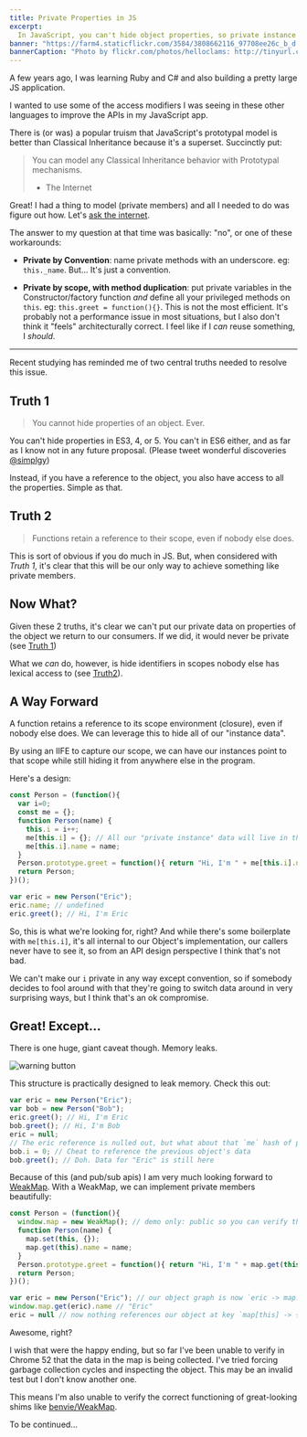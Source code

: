 ```yaml
---
title: Private Properties in JS
excerpt:
  In JavaScript, you can't hide object properties, so private instance properties are... impossible?
banner: "https://farm4.staticflickr.com/3584/3808662116_97708ee26c_b_d.jpg"
bannerCaption: "Photo by flickr.com/photos/helloclams: http://tinyurl.com/j29yr89"
---
```


A few years ago, I was learning Ruby and C# and also building a pretty large JS application.

I wanted to use some of the access modifiers I was seeing in these other languages to improve the APIs in my JavaScript app.

There is (or was) a popular truism that JavaScript's prototypal model is better than Classical Inheritance because it's a superset. Succinctly put:
 
> You can model any Classical Inheritance behavior with Prototypal mechanisms.
> - The Internet

Great! I had a thing to model (private members) and all I needed to do was figure out how. Let's [ask the internet](http://stackoverflow.com/questions/9572029/implementing-private-instance-variables-in-javascript).

The answer to my question at that time was basically: "no", or one of these workarounds:

* **Private by Convention**: name private methods with an underscore. eg: `this._name`. But... It's just a convention.

* **Private by scope, with method duplication**: put private variables in the Constructor/factory function *and* define all your privileged methods on `this`. eg: `this.greet = function(){}`. This is not the most efficient. It's probably not a performance issue in most situations, but I also don't think it "feels" architecturally correct. I feel like if I *can* reuse something, I *should*.

---

Recent studying has reminded me of two central truths needed to resolve this issue.

## Truth 1

> You cannot hide properties of an object. Ever.

You can't hide properties in ES3, 4, or 5. You can't in ES6 either, and as far as I know not in any future proposal. (Please tweet wonderful discoveries [@simplgy](https://twitter.com/simplgy))

Instead, if you have a reference to the object, you also have access to all the properties. Simple as that.

## Truth 2

> Functions retain a reference to their scope, even if nobody else does.

This is sort of obvious if you do much in JS. But, when considered with *Truth 1*, it's clear that this will be our only way to achieve something like private members.

## Now What?

Given these 2 truths, it's clear we can't put our private data on properties of the object we return to our consumers. If we did, it would never be private (see [Truth 1](#truth-1))

What we *can* do, however, is hide identifiers in scopes nobody else has lexical access to (see [Truth2](#truth-2)).

## A Way Forward

A function retains a reference to its scope environment (closure), even if nobody else does. We can leverage this to hide all of our "instance data".

By using an IIFE to capture our scope, we can have our instances point to that scope while still hiding it from anywhere else in the program.

Here's a design:

```js
const Person = (function(){
  var i=0;
  const me = {};
  function Person(name) {
    this.i = i++;
    me[this.i] = {}; // All our "private instance" data will live in this hash
    me[this.i].name = name;
  }
  Person.prototype.greet = function(){ return "Hi, I'm " + me[this.i].name }
  return Person;
})();

var eric = new Person("Eric");
eric.name; // undefined
eric.greet(); // Hi, I'm Eric
```

So, this is what we're looking for, right? And while there's some boilerplate with `me[this.i]`, it's all internal to our Object's implementation, our callers never have to see it, so from an API design perspective I think that's not bad.

We can't make our `i` private in any way except convention, so if somebody decides to fool around with that they're going to switch data around in very surprising ways, but I think that's an ok compromise.

## Great! Except...

There is one huge, giant caveat though. Memory leaks.

![warning button](http://i.giphy.com/l0HlQsyujTwFgxXjy.gif)

This structure is practically designed to leak memory. Check this out:

```js
var eric = new Person("Eric");
var bob = new Person("Bob");
eric.greet(); // Hi, I'm Eric
bob.greet(); // Hi, I'm Bob
eric = null;
// The eric reference is nulled out, but what about that `me` hash of private data?
bob.i = 0; // Cheat to reference the previous object's data
bob.greet(); // Doh. Data for "Eric" is still here
```
    
Because of this (and pub/sub apis) I am very much looking forward to [WeakMap](https://developer.mozilla.org/en-US/docs/Web/JavaScript/Reference/Global_Objects/WeakMap). With a WeakMap, we can implement private members beautifully:

```js
const Person = (function(){
  window.map = new WeakMap(); // demo only: public so you can verify that the data is garbage collected
  function Person(name) {
    map.set(this, {});
    map.get(this).name = name;
  }
  Person.prototype.greet = function(){ return "Hi, I'm " + map.get(this).name }
  return Person;
})();

var eric = new Person("Eric"); // our object graph is now `eric -> map.get(this) -> {name: "Eric"}`
window.map.get(eric).name // "Eric"
eric = null // now nothing references our object at key `map[this] -> {name: "Eric"}` and it can be garbage collected
```

Awesome, right?

I wish that were the happy ending, but so far I've been unable to verify in Chrome 52 that the data in the map is being collected.
I've tried forcing garbage collection cycles and inspecting the object. This may be an invalid test but I don't know another one.

This means I'm also unable to verify the correct functioning of great-looking shims like [benvie/WeakMap](https://github.com/Benvie/WeakMap).

To be continued...